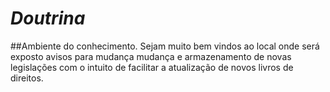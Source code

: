 # *Doutrina*
##Ambiente do conhecimento.
  Sejam muito bem vindos ao local onde será exposto avisos para mudança mudança e armazenamento de novas legislações com o intuito de facilitar a atualização de novos livros de direitos.
